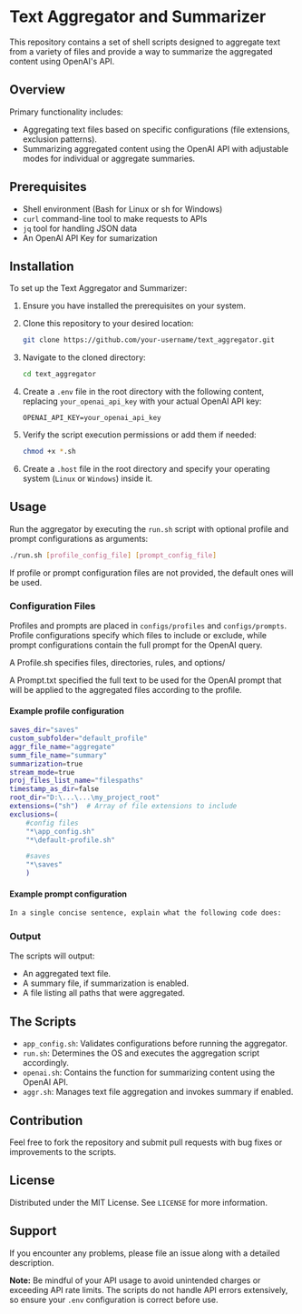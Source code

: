 # Text Aggregator and Summarizer

This repository contains a set of shell scripts designed to aggregate text from a variety of files and provide a way to summarize the aggregated content using OpenAI's API.

## Overview

Primary functionality includes:
- Aggregating text files based on specific configurations (file extensions, exclusion patterns).
- Summarizing aggregated content using the OpenAI API with adjustable modes for individual or aggregate summaries.

## Prerequisites

- Shell environment (Bash for Linux or sh for Windows)
- `curl` command-line tool to make requests to APIs
- `jq` tool for handling JSON data
- An OpenAI API Key for sumarization

## Installation

To set up the Text Aggregator and Summarizer:

1. Ensure you have installed the prerequisites on your system.
2. Clone this repository to your desired location:

    ```bash
    git clone https://github.com/your-username/text_aggregator.git
    ```

3. Navigate to the cloned directory:

    ```bash
    cd text_aggregator
    ```

4. Create a `.env` file in the root directory with the following content, replacing `your_openai_api_key` with your actual OpenAI API key:

    ```plaintext
    OPENAI_API_KEY=your_openai_api_key
    ```

5. Verify the script execution permissions or add them if needed:

    ```bash
    chmod +x *.sh
    ```

6. Create a `.host` file in the root directory and specify your operating system (`Linux` or `Windows`) inside it.

## Usage

Run the aggregator by executing the `run.sh` script with optional profile and prompt configurations as arguments:

```bash
./run.sh [profile_config_file] [prompt_config_file]
```

If profile or prompt configuration files are not provided, the default ones will be used.

### Configuration Files

Profiles and prompts are placed in `configs/profiles` and `configs/prompts`. Profile configurations specify which files to include or exclude, while prompt configurations contain the full prompt for the OpenAI query.

A Profile.sh specifies files, directories, rules, and options/

A Prompt.txt specified the full text to be used for the OpenAI prompt that will be applied to the aggregated files according to the profile.

#### Example profile configuration

```bash
saves_dir="saves"
custom_subfolder="default_profile"
aggr_file_name="aggregate"
summ_file_name="summary"
summarization=true
stream_mode=true
proj_files_list_name="filespaths"
timestamp_as_dir=false
root_dir="D:\...\...\my_project_root"
extensions=("sh")  # Array of file extensions to include
exclusions=(
    #config files
    "*\app_config.sh"
    "*\default-profile.sh"

    #saves
    "*\saves"
    ) 
```

#### Example prompt configuration

```txt
In a single concise sentence, explain what the following code does:
```

### Output

The scripts will output:

- An aggregated text file.
- A summary file, if summarization is enabled.
- A file listing all paths that were aggregated.

## The Scripts

- `app_config.sh`: Validates configurations before running the aggregator.
- `run.sh`: Determines the OS and executes the aggregation script accordingly.
- `openai.sh`: Contains the function for summarizing content using the OpenAI API.
- `aggr.sh`: Manages text file aggregation and invokes summary if enabled.

## Contribution

Feel free to fork the repository and submit pull requests with bug fixes or improvements to the scripts.

## License

Distributed under the MIT License. See `LICENSE` for more information.

## Support

If you encounter any problems, please file an issue along with a detailed description.

**Note:** Be mindful of your API usage to avoid unintended charges or exceeding API rate limits. The scripts do not handle API errors extensively, so ensure your `.env` configuration is correct before use.